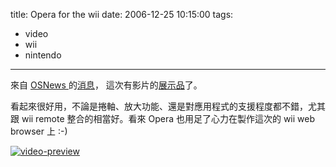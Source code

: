 title: Opera for the wii
date: 2006-12-25 10:15:00
tags: 
- video
- wii
- nintendo
---

來自 [OSNews ](http://www.osnews.com/index.php)的[消息](http://www.osnews.com/story.php?news_id=16804)， 這次有影片的[展示品](http://www.opera.com/products/devices/nintendo/wii/video/)了。

看起來很好用，不論是捲軸、放大功能、還是對應用程式的支援程度都不錯，尤其跟 wii remote 整合的相當好。看來 Opera 也用足了心力在製作這次的 wii web browser 上 :-)

[![video-preview](http://farm1.static.flickr.com/131/332316373_151123c310_o.jpg)](http://www.flickr.com/photos/yurenju/332316373/ "Photo Sharing")